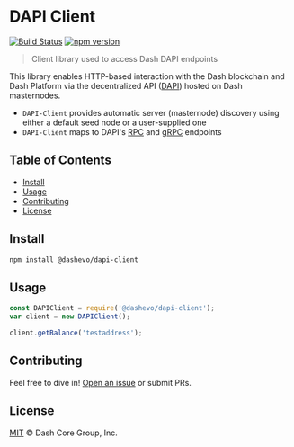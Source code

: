 # DAPI Client

[![Build Status](https://travis-ci.com/dashevo/dapi-client.svg?branch=master)](https://travis-ci.com/dashevo/dapi-client)
[![npm version](https://badge.fury.io/js/%40dashevo%2Fdapi-client.svg)](https://badge.fury.io/js/%40dashevo%2Fdapi-client)

> Client library used to access Dash DAPI endpoints

This library enables HTTP-based interaction with the Dash blockchain and Dash
Platform via the decentralized API ([DAPI](https://github.com/dashevo/dapi))
hosted on Dash masternodes.

 - `DAPI-Client` provides automatic server (masternode) discovery using either a default seed node or a user-supplied one
 - `DAPI-Client` maps to DAPI's [RPC](https://github.com/dashevo/dapi/tree/master/lib/rpcServer/commands) and [gRPC](https://github.com/dashevo/dapi/tree/master/lib/grpcServer/handlers) endpoints

## Table of Contents
- [Install](#install)
- [Usage](#usage)
- [Contributing](#contributing)
- [License](#license)

## Install

```sh
npm install @dashevo/dapi-client
```

## Usage

```javascript
const DAPIClient = require('@dashevo/dapi-client');
var client = new DAPIClient();

client.getBalance('testaddress');
```

## Contributing

Feel free to dive in! [Open an issue](https://github.com/dashevo/dapi-client/issues/new) or submit PRs.

## License

[MIT](LICENSE) &copy; Dash Core Group, Inc.
